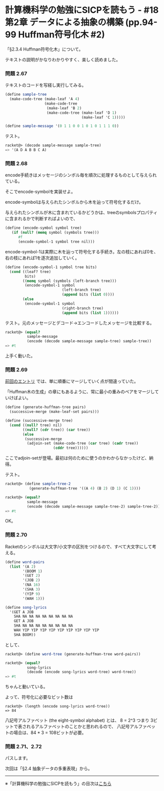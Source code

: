 計算機科学の勉強にSICPを読もう - #18 第2章 データによる抽象の構築 (pp.94-99 Huffman符号化木 #2)
======================================

「§2.3.4 Huffman符号化木」について。

テキストの説明がかなりわかりやすく、楽しく読めました。

### 問題 2.67

テキストのコードを写経し実行してみる。

```scheme
(define sample-tree
  (make-code-tree (make-leaf 'A 4)
                  (make-code-tree
                   (make-leaf 'B 2)
                   (make-code-tree (make-leaf 'D 1)
                                   (make-leaf 'C 1)))))

(define sample-message '(0 1 1 0 0 1 0 1 0 1 1 1 0))
```

テスト。

```scheme
racket@> (decode sample-message sample-tree)
=> '(A D A B B C A)
```

### 問題 2.68

encode手続きはメッセージのシンボル毎を順次に処理するものとして与えられている。

そこでencode-symbolを実装せよ。

encode-symbolは与えられたシンボルから木を辿って符号化するだけ。

与えられたシンボルが木に含まれているかどうかは、treeのsymbolsプロパティに含まれるかで判断すればよいので、

```scheme
(define (encode-symbol symbol tree)
   (if (null? (memq symbol (symbols tree)))
 	  #f
 	  (encode-symbol-1 symbol tree nil)))
```

encode-symbol-1は実際に木を辿って符号化する手続き。左の枝にあれば0を、右の枝にあれば1を逐次追加していく。

```scheme
(define (encode-symbol-1 symbol tree bits)
  (cond ((leaf? tree)
		 bits)
		((memq symbol (symbols (left-branch tree)))
		 (encode-symbol-1 symbol
						  (left-branch tree)
						  (append bits (list 0))))
		(else
		 (encode-symbol-1 symbol
						  (right-branch tree)
						  (append bits (list 1))))))
```

テスト。元のメッセージとデコード→エンコードしたメッセージを比較する。

```scheme
racket@> (equal?
		  sample-message
		  (encode (decode sample-message sample-tree) sample-tree))
=> #t
```

上手く動いた。


### 問題 2.69

[前回のエントリ](/entry/sicp/017-ch2.3.4.1.md) では、単に順番にマージしていく点が間違っていた。

「Huffman木の生成」の章にもあるように、常に最小の重みのペアをマージしていけばよい。

```scheme
(define (generate-huffman-tree pairs)
  (successive-merge (make-leaf-set pairs)))

(define (successive-merge tree)
  (cond ((null? tree) nil)
		((null? (cdr tree)) (car tree))
		(else
		 (successive-merge
		  (adjoin-set (make-code-tree (car tree) (cadr tree))
					  (cddr tree))))))
```

ここでadjoin-setが登場。最初は何のために使うのかわからなかったけど、納得。

テスト。

```scheme
racket@> (define sample-tree-2
           (generate-huffman-tree '((A 4) (B 2) (D 1) (C 1))))

racket@> (equal?
		  sample-message
		  (encode (decode sample-message sample-tree-2) sample-tree-2))
=> #t
```

OK。

### 問題 2.70

Racketのシンボルは大文字/小文字の区別をつけるので、すべて大文字にして考える。

```scheme
(define word-pairs
  (list '(A 2)
		'(BOOM 1)
		'(GET 2)
		'(JOB 2)
		'(NA 16)
		'(SHA 3)
		'(YIP 9)
		'(WAH 1)))

(define song-lyrics
  '(GET A JOB
	SHA NA NA NA NA NA NA NA NA
	GET A JOB
	SHA NA NA NA NA NA NA NA NA
	WAH YIP YIP YIP YIP YIP YIP YIP YIP YIP
	SHA BOOM))
```

として、

```scheme
racket@> (define word-tree (generate-huffman-tree word-pairs))

racket@> (equal?
		  song-lyrics
		  (decode (encode song-lyrics word-tree) word-tree))
=> #t
```

ちゃんと動いている。

よって、符号化に必要なビット数は

``` 
racket@> (length (encode song-lyrics word-tree))
=> 84
```

八記号アルファベット (the eight-symbol alphabet) とは、
8 = 2^3 つまり 3ビットで表されるアルファベットのことかと思われるので、
八記号アルファベットの場合は、84 * 3 = 108ビットが必要。


### 問題 2.71、2.72

パスします。


次回は「§2.4 抽象データの多重表現」から。

--------------------------------

※「計算機科学の勉強にSICPを読もう」の目次は[こちら](/entry/sicp/index.md)


